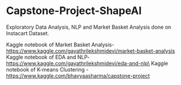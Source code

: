 # Capstone-Project-ShapeAI
Exploratory Data Analysis, NLP and Market Basket Analysis done on Instacart Dataset.

Kaggle notebook of Market Basket Analysis- https://www.kaggle.com/gayathrilekshmidevi/market-basket-analysis
Kaggle notebook of EDA and NLP- https://www.kaggle.com/gayathrilekshmidevi/eda-and-nlp\
Kaggle notebook of K-means Clustering - https://www.kaggle.com/bhavyaasharma/capstone-project
